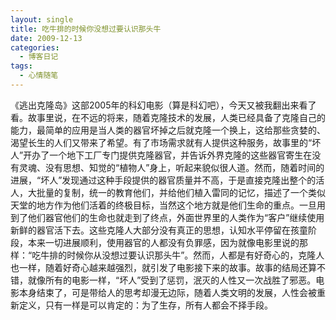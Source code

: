 ```yaml
---
layout: single
title: 吃牛排的时候你没想过要认识那头牛
date: 2009-12-13
categories:
  - 博客日记
tags:
  - 心情随笔
---
```


《逃出克隆岛》这部2005年的科幻电影（算是科幻吧），今天又被我翻出来看了看。故事里说，在不远的将来，随着克隆技术的发展，人类已经具备了克隆自己的能力，最简单的应用是当人类的器官坏掉之后就克隆一个换上，这给那些贪婪的、渴望长生的人们又带来了希望。有了市场需求就有人提供这种服务，故事里的“坏人”开办了一个地下工厂专门提供克隆器官，并告诉外界克隆的这些器官寄生在没有灵魂、没有思想、知觉的“植物人”身上，听起来貌似很人道。然而，随着时间的进展，“坏人”发现通过这种手段提供的器官质量并不高，于是直接克隆出整个的活人，大批量的复制，统一的教育他们，并给他们植入雷同的记忆，描述了一个类似天堂的地方作为他们活着的终极目标，当然这个地方就是他们生命的重点。一旦用到了他们器官他们的生命也就走到了终点，外面世界里的人类作为“客户”继续使用新鲜的器官活下去。这些克隆人大部分没有真正的思想，认知水平停留在孩童阶段，本来一切进展顺利，使用器官的人都没有负罪感，因为就像电影里说的那样：“吃牛排的时候你从没想过要认识那头牛”。然而，人都是有好奇心的，克隆人也一样，随着好奇心越来越强烈，就引发了电影接下来的故事。故事的结局还算不错，就像所有的电影一样，“坏人”受到了惩罚，泯灭的人性又一次战胜了邪恶。电影本身结束了，可是带给人的思考却漫无边际，随着人类文明的发展，人性会被重新定义，只有一样是可以肯定的：为了生存，所有人都会不择手段。
